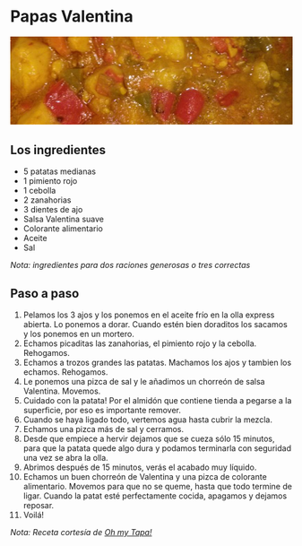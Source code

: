 Papas Valentina
=======================

![Foto de las Papas Valentina](images/papas-valentina_thumb.jpg)

## Los ingredientes

* 5 patatas medianas
* 1 pimiento rojo
* 1 cebolla
* 2 zanahorias
* 3 dientes de ajo
* Salsa Valentina suave
* Colorante alimentario
* Aceite
* Sal

*Nota: ingredientes para dos raciones generosas o tres correctas*

## Paso a paso

1. Pelamos los 3 ajos y los ponemos en el aceite frío en la olla express abierta. Lo ponemos a dorar. Cuando estén bien doraditos los sacamos y los ponemos en un mortero.
2. Echamos picaditas las zanahorias, el pimiento rojo y la cebolla. Rehogamos.
3. Echamos a trozos grandes las patatas. Machamos los ajos y tambien los echamos. Rehogamos.
4. Le ponemos una pizca de sal y le añadimos un chorreón de salsa Valentina. Movemos.
5. Cuidado con la patata! Por el almidón que contiene tienda a pegarse a la superficie, por eso es importante remover.
6. Cuando se haya ligado todo, vertemos agua hasta cubrir la mezcla.
7. Echamos una pizca más de sal y cerramos.
8. Desde que empiece a hervir dejamos que se cueza sólo 15 minutos, para que la patata quede algo dura y podamos terminarla con seguridad una vez se abra la olla.
9. Abrimos después de 15 minutos, verás el acabado muy líquido.
10.  Echamos un buen chorreón de Valentina y una pizca de colorante alimentario. Movemos para que no se queme, hasta que todo termine de ligar. Cuando la patat esté perfectamente cocida, apagamos y dejamos reposar.
11. Voilá!

*Nota: Receta cortesía de [Oh my Tapa!](https://ohmytapa.wordpress.com/)*
